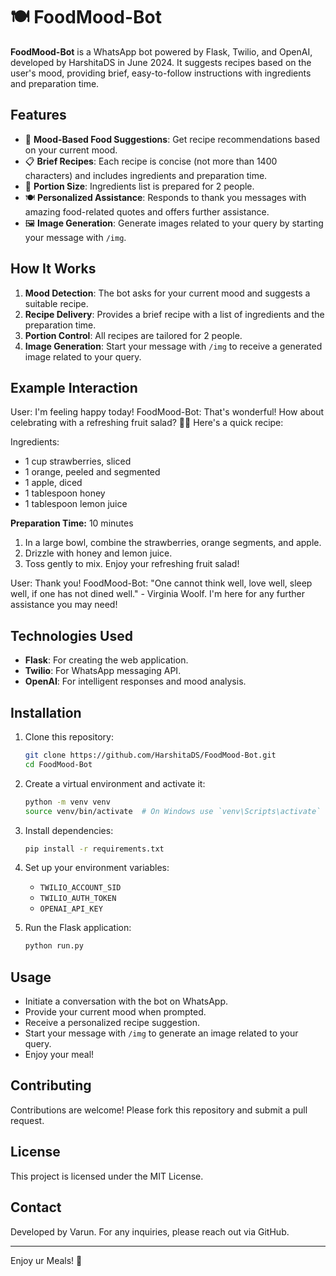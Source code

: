 # 🍽️ FoodMood-Bot

**FoodMood-Bot** is a WhatsApp bot powered by Flask, Twilio, and OpenAI, developed by HarshitaDS in June 2024. It suggests recipes based on the user's mood, providing brief, easy-to-follow instructions with ingredients and preparation time.

## Features

- 🌟 **Mood-Based Food Suggestions**: Get recipe recommendations based on your current mood.
- 📋 **Brief Recipes**: Each recipe is concise (not more than 1400 characters) and includes ingredients and preparation time.
- 👫 **Portion Size**: Ingredients list is prepared for 2 people.
- 🍽️ **Personalized Assistance**: Responds to thank you messages with amazing food-related quotes and offers further assistance.
- 🖼️ **Image Generation**: Generate images related to your query by starting your message with `/img`.

## How It Works

1. **Mood Detection**: The bot asks for your current mood and suggests a suitable recipe.
2. **Recipe Delivery**: Provides a brief recipe with a list of ingredients and the preparation time.
3. **Portion Control**: All recipes are tailored for 2 people.
4. **Image Generation**: Start your message with `/img` to receive a generated image related to your query.

## Example Interaction


User: I'm feeling happy today!
FoodMood-Bot: That's wonderful! How about celebrating with a refreshing fruit salad? 🍓🍊 Here's a quick recipe:

Ingredients:

- 1 cup strawberries, sliced
- 1 orange, peeled and segmented
- 1 apple, diced
- 1 tablespoon honey
- 1 tablespoon lemon juice

**Preparation Time:** 10 minutes

1. In a large bowl, combine the strawberries, orange segments, and apple.
2. Drizzle with honey and lemon juice.
3. Toss gently to mix. Enjoy your refreshing fruit salad!

User: Thank you!
FoodMood-Bot: "One cannot think well, love well, sleep well, if one has not dined well." - Virginia Woolf. I'm here for any further assistance you may need!


## Technologies Used

- **Flask**: For creating the web application.
- **Twilio**: For WhatsApp messaging API.
- **OpenAI**: For intelligent responses and mood analysis.

## Installation

1. Clone this repository:
    ```bash
    git clone https://github.com/HarshitaDS/FoodMood-Bot.git
    cd FoodMood-Bot
    ```
2. Create a virtual environment and activate it:
    ```bash
    python -m venv venv
    source venv/bin/activate  # On Windows use `venv\Scripts\activate`
    ```
3. Install dependencies:
    ```bash
    pip install -r requirements.txt
    ```
4. Set up your environment variables:
    - `TWILIO_ACCOUNT_SID`
    - `TWILIO_AUTH_TOKEN`
    - `OPENAI_API_KEY`

5. Run the Flask application:
    ```bash
    python run.py
    ```

## Usage

- Initiate a conversation with the bot on WhatsApp.
- Provide your current mood when prompted.
- Receive a personalized recipe suggestion.
- Start your message with `/img` to generate an image related to your query.
- Enjoy your meal!

## Contributing

Contributions are welcome! Please fork this repository and submit a pull request.

## License

This project is licensed under the MIT License.

## Contact

Developed by Varun. For any inquiries, please reach out via GitHub.

---

Enjoy ur Meals! 🍴
